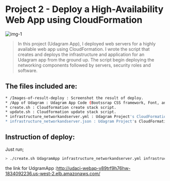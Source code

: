 # Project 2 - Deploy a High-Availability Web App using CloudFormation 

![img-1](Images-of-result-deploy/Diagram-Of-Udagram-Project.jpeg)

> In this project (Udagram App), I deployed web servers for a highly available web app using CloudFormation.
> I wrote the script that creates and deploys the infrastructure and application for an Udagram app from the ground up.
> The script begin deploying the networking components followed by servers, security roles and software.

## The files included are:
```sh
* /Images-of-result-deploy : Screenshot the result of deploy.
* /App of Udagram : Udagram App Code (Bootssrap CSS framework, Font, and JavaScript libraries needed for the website to function etc ...)
* create.sh : Cloudformation create stack script. 
* update.sh : Cloudformation update stack script.
* infrastructure_networkandserver.yml : Udagram Project's CloudFormation script.
* infrastructure_networkandserver.json : Udagram Project's CloudFormation script parameters.
```
## Instruction of deploy:
Just run;
```sh
> ./create.sh UdagramApp infrastructure_networkandserver.yml infrastructure_networkandserver.json
```
the link for UdgramApp :http://udaci-webap-v89trf9h76hw-1834092236.us-west-2.elb.amazonaws.com/